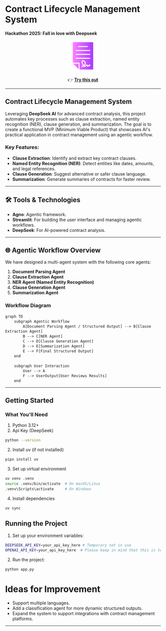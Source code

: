 # Contract Lifecycle Management System  
**Hackathon 2025: Fall in love with Deepseek**  

<p align="center">
  <img src="https://github.com/jin0x/deepseek-contract-lifecycle-management/blob/main/contract_img.png" width="20%">
</p>   

<p align="center">
  👉 <strong><a href="https://deepseek-smart-contract-analyzer.streamlit.app/">Try this out</a></strong>
</p>

---

## **Contract Lifecycle Management System**  

Leveraging **DeepSeek AI** for advanced contract analysis, this project automates key processes such as clause extraction, named entity recognition (NER), clause generation, and summarization. The goal is to create a functional MVP (Minimum Viable Product) that showcases AI's practical application in contract management using an agentic workflow.  

### **Key Features:**  

- **Clause Extraction**: Identify and extract key contract clauses.  
- **Named Entity Recognition (NER)**: Detect entities like dates, amounts, and legal references.  
- **Clause Generation**: Suggest alternative or safer clause language.  
- **Summarization**: Generate summaries of contracts for faster review.  

---

## 🛠️ **Tools & Technologies**  

- **Agno**: Agentic framework.  
- **Streamlit**: For building the user interface and managing agentic workflows.  
- **DeepSeek**: For AI-powered contract analysis.  

---

## 🌐 **Agentic Workflow Overview**  

We have designed a multi-agent system with the following core agents:  

1. **Document Parsing Agent**  
2. **Clause Extraction Agent**  
3. **NER Agent (Named Entity Recognition)**  
4. **Clause Generation Agent**  
5. **Summarization Agent**  

### **Workflow Diagram**  

```mermaid
graph TD
    subgraph Agentic Workflow
        A[Document Parsing Agent / Structured Output] --> B[Clause Extraction Agent]
        B --> C[NER Agent]
        C --> D[Clause Generation Agent]
        D --> E[Summarization Agent]
        E --> F[Final Structured Output]
    end

    subgraph User Interaction
        User --> A
        F --> UserOutput[User Reviews Results]
    end
```


---
## Getting Started

### What You'll Need

1. Python 3.12+ 
2.  Api Key (DeepSeek)

```sh
python --version
```

2. Install uv (if not installed)

```sh
pipx install uv
```

3. Set up virtual environment

```sh
uv venv .venv
source .venv/bin/activate  # On macOS/Linux
.venv\Scripts\activate     # On Windows
```

4. Install dependencies

```sh
uv sync
```

## Running the Project

1. Set up your environment variables:

```sh
DEEPSEEK_API_KEY=your_api_key_here # Temporary not in use
OPENAI_API_KEY=your_api_key_here  # Please keep in mind that this is temporary and will be removed in the future.
```

2. Run the project:

```sh
python app.py
```
# Ideas for Improvement

* Support multiple languages.
* Add a classification agent for more dynamic structured outputs.
* Expand the system to support integrations with contract management platforms.

---
  
